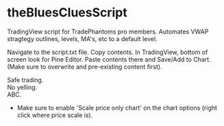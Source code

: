 # theBluesCluesScript
TradingView script for TradePhantoms pro members. Automates VWAP stragtegy outlines, levels, MA's, etc to a default level.


Navigate to the script.txt file.
Copy contents.
In TradingView, bottom of screen look for Pine Editor.
Paste contents there and Save/Add to Chart. (Make sure to overwrite and pre-existing content first).

Safe trading.  
No yelling.  
ABC.  

* Make sure to enable 'Scale price only chart' on the chart options (right click where price scale is).
